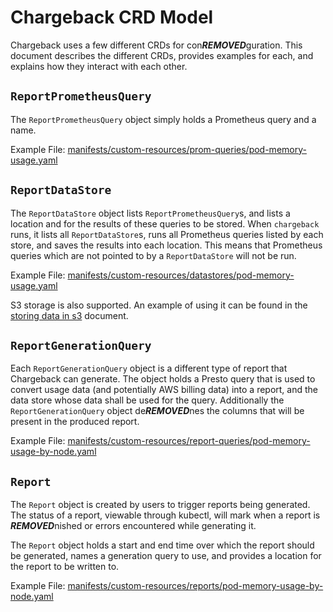 # Chargeback CRD Model

Chargeback uses a few different CRDs for con***REMOVED***guration. This document describes
the different CRDs, provides examples for each, and explains how they interact
with each other.

## `ReportPrometheusQuery`

The `ReportPrometheusQuery` object simply holds a Prometheus query and a name.

Example File: [manifests/custom-resources/prom-queries/pod-memory-usage.yaml](../manifests/custom-resources/prom-queries/pod-memory-usage.yaml)

## `ReportDataStore`

The `ReportDataStore` object lists `ReportPrometheusQuery`s, and lists a
location and for the results of these queries to be stored. When `chargeback`
runs, it lists all `ReportDataStore`s, runs all Prometheus queries listed by
each store, and saves the results into each location. This means that Prometheus
queries which are not pointed to by a `ReportDataStore` will not be run.

Example File: [manifests/custom-resources/datastores/pod-memory-usage.yaml](../manifests/custom-resources/datastores/pod-memory-usage.yaml)

S3 storage is also supported. An example of using it can be found in the [storing data in s3](Storing-Data-In-S3.md) document.

## `ReportGenerationQuery`

Each `ReportGenerationQuery` object is a different type of report that
Chargeback can generate. The object holds a Presto query that is used to convert
usage data (and potentially AWS billing data) into a report, and the data store
whose data shall be used for the query. Additionally the `ReportGenerationQuery`
object de***REMOVED***nes the columns that will be present in the produced report.

Example File: [manifests/custom-resources/report-queries/pod-memory-usage-by-node.yaml](../manifests/custom-resources/report-queries/pod-memory-usage-by-node.yaml)

## `Report`

The `Report` object is created by users to trigger reports being generated. The
status of a report, viewable through kubectl, will mark when a report is
***REMOVED***nished or errors encountered while generating it.

The `Report` object holds a start and end time over which the report should be
generated, names a generation query to use, and provides a location for the
report to be written to.

Example File: [manifests/custom-resources/reports/pod-memory-usage-by-node.yaml](../manifests/custom-resources/reports/pod-memory-usage-by-node.yaml)
